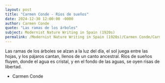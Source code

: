 ```yaml
---
layout: post
title: "Carmen Conde - Ríos de sueños"
date: 2024-12-30 12:00:00 -0000
author: Carmen Conde
quote: "Las ramas de los árboles"
subject: Modernist Nature Writing in Spain (1920s)
permalink: /Modernist Nature Writing in Spain (1920s)/Carmen Conde/Carmen Conde - Ríos de sueños
---
```


Las ramas de los árboles
se alzan a la luz del día,
el sol juega entre las hojas,
y los pájaros cantan,
llenos de un canto ancestral.
Ríos de sueños fluyen,
donde el agua es cristal,
y en el fondo de las aguas,
se oyen risas de libertad.

- Carmen Conde
